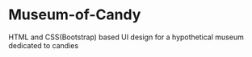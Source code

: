 # Museum-of-Candy
HTML and CSS(Bootstrap) based UI design for a hypothetical museum dedicated to candies
